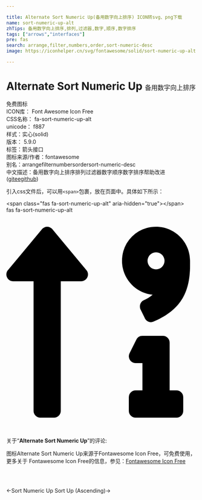 ```yaml
---

title: Alternate Sort Numeric Up(备用数字向上排序) ICON转svg、png下载
name: sort-numeric-up-alt
zhTips: 备用数字向上排序,排列,过滤器,数字,顺序,数字排序
tags: ["arrows","interfaces"]
pre: fas
search: arrange,filter,numbers,order,sort-numeric-desc
image: https://iconhelper.cn/svg/fontawesome/solid/sort-numeric-up-alt.svg

---
```


# Alternate Sort Numeric Up  <small style="font-size: 60%;font-weight: 100">备用数字向上排序</small>


<div class="detail-page">
<p>
<span><span class="badge-success badge">免费图标</span> </span>
<br/>
<span>
ICON库：
<span class="badge-secondary badge">Font Awesome Icon Free</span> 
</span>
<br/>
<span>
CSS名称：
<span class="badge-secondary badge">fa-sort-numeric-up-alt</span> 
</span>
<br/>
<span>
unicode：
<span class="badge-secondary badge">f887</span> 
<copy-btn content='f887' btn-title=""></copy-btn>
<copy-btn :content='String.fromCodePoint(parseInt("f887", 16))' btn-title="复制U"></copy-btn>
</span><br/><span>样式：<span class="badge-light badge">实心(solid)</span></span>
<br/>
<span>
版本：
<span class="badge-secondary badge">5.9.0</span> 
</span><br/><span>标签：<span class="badge-light badge"><router-link to="/tags/arrows.html">箭头</router-link></span><span class="badge-light badge"><router-link to="/tags/interfaces.html">接口</router-link></span></span>
<br/>
<span>图标来源/作者：<span class="badge-light badge">fontawesome</span></span> 
<br/>
<span>别名：<span class="badge-light badge">arrange</span><span class="badge-light badge">filter</span><span class="badge-light badge">numbers</span><span class="badge-light badge">order</span><span class="badge-light badge">sort-numeric-desc</span></span><br/><span class="zh-detail">中文描述：<span class="badge-primary badge">备用数字向上排序</span><span class="badge-primary badge">排列</span><span class="badge-primary badge">过滤器</span><span class="badge-primary badge">数字</span><span class="badge-primary badge">顺序</span><span class="badge-primary badge">数字排序</span><span class="help-link"><span>帮助改进</span>(<a href="https://gitee.com/liuwave/icon-helper/edit/master/json/fontawesome/solid/sort-numeric-up-alt.json" target="_blank" rel="noopener noreferrer">gitee</a><a href="https://github.com/liuwave/icon-helper/edit/master/json/fontawesome/solid/sort-numeric-up-alt.json" target="_blank" rel="noopener noreferrer">github</a></span>)</span><br/>
</p>
</div>
<div class="alert alert-dark">
  <i class="fas fa-sort-numeric-up-alt fa-xs"></i>
  <i class="fas fa-sort-numeric-up-alt fa-sm"></i>
  <i class="fas fa-sort-numeric-up-alt fa-lg"></i>
  <i class="fas fa-sort-numeric-up-alt fa-2x"></i>
  <i class="fas fa-sort-numeric-up-alt fa-3x"></i>
  <i class="fas fa-sort-numeric-up-alt fa-5x"></i>
  <i class="fas fa-sort-numeric-up-alt fa-7x"></i>
</div>
<div>
  <p>引入css文件后，可以用<code>&lt;span&gt;</code>包裹，放在页面中。具体如下所示：    
  </p>
  <div class="alert alert-primary" style="font-size: 14px">
    &lt;span class="fas fa-sort-numeric-up-alt" aria-hidden="true"&gt;&lt;/span&gt;
    <copy-btn content='<span class="fas fa-sort-numeric-up-alt" aria-hidden="true"></span>'></copy-btn>
  </div>
  <div class="alert alert-secondary">
    <i class="fas fa-sort-numeric-up-alt"
    style="font-size: 24px"
    aria-hidden="true"></i> fas fa-sort-numeric-up-alt
    <copy-btn content="fas fa-sort-numeric-up-alt" btn-title="复制图标名称"></copy-btn>
  </div>
</div>
<div id="svg" class="svg-wrap">
<svg xmlns="http://www.w3.org/2000/svg" viewBox="0 0 448 512"><path d="M107.31 36.69a16 16 0 0 0-22.62 0l-80 96C-5.35 142.74 1.78 160 16 160h48v304a16 16 0 0 0 16 16h32a16 16 0 0 0 16-16V160h48c14.21 0 21.38-17.24 11.31-27.31zM400 416h-16V304a16 16 0 0 0-16-16h-48a16 16 0 0 0-14.29 8.83l-16 32A16 16 0 0 0 304 352h16v64h-16a16 16 0 0 0-16 16v32a16 16 0 0 0 16 16h96a16 16 0 0 0 16-16v-32a16 16 0 0 0-16-16zM330.17 34.91a79 79 0 0 0-55 54.17c-14.27 51.05 21.19 97.77 68.83 102.53a84.07 84.07 0 0 1-20.85 12.91c-7.57 3.4-10.8 12.47-8.18 20.34l9.9 20c2.87 8.63 12.53 13.49 20.9 9.91 58-24.77 86.25-61.61 86.25-132V112c-.02-51.21-48.4-91.34-101.85-77.09zM352 132a20 20 0 1 1 20-20 20 20 0 0 1-20 20z"/></svg>
</div>
<detail full-name='fa-sort-numeric-up-alt'></detail>
<div class="icon-detail__container">
<p>关于“<b>Alternate Sort Numeric Up</b>”的评论:</p>
</div>
<Vssue title="关于“Alternate Sort Numeric Up”的评论" />    
<div><p>图标Alternate Sort Numeric Up来源于Fontawesome Icon Free，可免费使用，更多关于  Fontawesome Icon Free的信息，参见：<a target="_blank" href="https://iconhelper.cn/fontawesome.html">Fontawesome Icon Free</a>
</p></div>

<div style="padding:2rem 0 " class="page-nav"><p class="inner"><span class="prev">←<router-link to="/icon/solid/sort-numeric-up.html">Sort Numeric Up</router-link></span> <span class="next"><router-link to="/icon/solid/sort-up.html">Sort Up (Ascending)</router-link>→</span></p></div>
